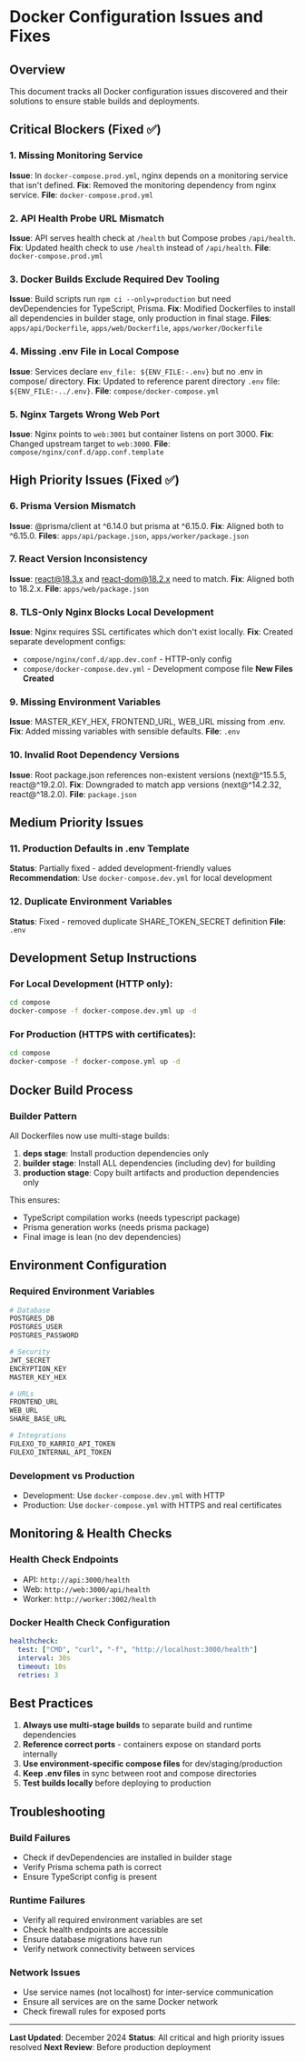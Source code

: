 # Docker Configuration Issues and Fixes

## Overview
This document tracks all Docker configuration issues discovered and their solutions to ensure stable builds and deployments.

## Critical Blockers (Fixed ✅)

### 1. Missing Monitoring Service
**Issue**: In `docker-compose.prod.yml`, nginx depends on a monitoring service that isn't defined.
**Fix**: Removed the monitoring dependency from nginx service.
**File**: `docker-compose.prod.yml`

### 2. API Health Probe URL Mismatch
**Issue**: API serves health check at `/health` but Compose probes `/api/health`.
**Fix**: Updated health check to use `/health` instead of `/api/health`.
**File**: `docker-compose.prod.yml`

### 3. Docker Builds Exclude Required Dev Tooling
**Issue**: Build scripts run `npm ci --only=production` but need devDependencies for TypeScript, Prisma.
**Fix**: Modified Dockerfiles to install all dependencies in builder stage, only production in final stage.
**Files**: `apps/api/Dockerfile`, `apps/web/Dockerfile`, `apps/worker/Dockerfile`

### 4. Missing .env File in Local Compose
**Issue**: Services declare `env_file: ${ENV_FILE:-.env}` but no .env in compose/ directory.
**Fix**: Updated to reference parent directory `.env` file: `${ENV_FILE:-../.env}`.
**File**: `compose/docker-compose.yml`

### 5. Nginx Targets Wrong Web Port
**Issue**: Nginx points to `web:3001` but container listens on port 3000.
**Fix**: Changed upstream target to `web:3000`.
**File**: `compose/nginx/conf.d/app.conf.template`

## High Priority Issues (Fixed ✅)

### 6. Prisma Version Mismatch
**Issue**: @prisma/client at ^6.14.0 but prisma at ^6.15.0.
**Fix**: Aligned both to ^6.15.0.
**Files**: `apps/api/package.json`, `apps/worker/package.json`

### 7. React Version Inconsistency
**Issue**: react@18.3.x and react-dom@18.2.x need to match.
**Fix**: Aligned both to 18.2.x.
**File**: `apps/web/package.json`

### 8. TLS-Only Nginx Blocks Local Development
**Issue**: Nginx requires SSL certificates which don't exist locally.
**Fix**: Created separate development configs:
- `compose/nginx/conf.d/app.dev.conf` - HTTP-only config
- `compose/docker-compose.dev.yml` - Development compose file
**New Files Created**

### 9. Missing Environment Variables
**Issue**: MASTER_KEY_HEX, FRONTEND_URL, WEB_URL missing from .env.
**Fix**: Added missing variables with sensible defaults.
**File**: `.env`

### 10. Invalid Root Dependency Versions
**Issue**: Root package.json references non-existent versions (next@^15.5.5, react@^19.2.0).
**Fix**: Downgraded to match app versions (next@^14.2.32, react@^18.2.0).
**File**: `package.json`

## Medium Priority Issues

### 11. Production Defaults in .env Template
**Status**: Partially fixed - added development-friendly values
**Recommendation**: Use `docker-compose.dev.yml` for local development

### 12. Duplicate Environment Variables
**Status**: Fixed - removed duplicate SHARE_TOKEN_SECRET definition
**File**: `.env`

## Development Setup Instructions

### For Local Development (HTTP only):
```bash
cd compose
docker-compose -f docker-compose.dev.yml up -d
```

### For Production (HTTPS with certificates):
```bash
cd compose
docker-compose -f docker-compose.yml up -d
```

## Docker Build Process

### Builder Pattern
All Dockerfiles now use multi-stage builds:
1. **deps stage**: Install production dependencies only
2. **builder stage**: Install ALL dependencies (including dev) for building
3. **production stage**: Copy built artifacts and production dependencies only

This ensures:
- TypeScript compilation works (needs typescript package)
- Prisma generation works (needs prisma package)
- Final image is lean (no dev dependencies)

## Environment Configuration

### Required Environment Variables
```bash
# Database
POSTGRES_DB
POSTGRES_USER
POSTGRES_PASSWORD

# Security
JWT_SECRET
ENCRYPTION_KEY
MASTER_KEY_HEX

# URLs
FRONTEND_URL
WEB_URL
SHARE_BASE_URL

# Integrations
FULEXO_TO_KARRIO_API_TOKEN
FULEXO_INTERNAL_API_TOKEN
```

### Development vs Production
- Development: Use `docker-compose.dev.yml` with HTTP
- Production: Use `docker-compose.yml` with HTTPS and real certificates

## Monitoring & Health Checks

### Health Check Endpoints
- API: `http://api:3000/health`
- Web: `http://web:3000/api/health`
- Worker: `http://worker:3002/health`

### Docker Health Check Configuration
```yaml
healthcheck:
  test: ["CMD", "curl", "-f", "http://localhost:3000/health"]
  interval: 30s
  timeout: 10s
  retries: 3
```

## Best Practices

1. **Always use multi-stage builds** to separate build and runtime dependencies
2. **Reference correct ports** - containers expose on standard ports internally
3. **Use environment-specific compose files** for dev/staging/production
4. **Keep .env files** in sync between root and compose directories
5. **Test builds locally** before deploying to production

## Troubleshooting

### Build Failures
- Check if devDependencies are installed in builder stage
- Verify Prisma schema path is correct
- Ensure TypeScript config is present

### Runtime Failures
- Verify all required environment variables are set
- Check health endpoints are accessible
- Ensure database migrations have run
- Verify network connectivity between services

### Network Issues
- Use service names (not localhost) for inter-service communication
- Ensure all services are on the same Docker network
- Check firewall rules for exposed ports

---

**Last Updated**: December 2024
**Status**: All critical and high priority issues resolved
**Next Review**: Before production deployment